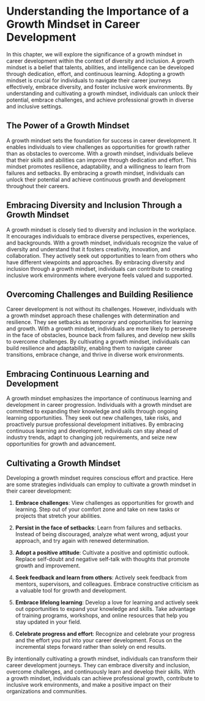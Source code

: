 # Understanding the Importance of a Growth Mindset in Career Development

In this chapter, we will explore the significance of a growth mindset in career development within the context of diversity and inclusion. A growth mindset is a belief that talents, abilities, and intelligence can be developed through dedication, effort, and continuous learning. Adopting a growth mindset is crucial for individuals to navigate their career journeys effectively, embrace diversity, and foster inclusive work environments. By understanding and cultivating a growth mindset, individuals can unlock their potential, embrace challenges, and achieve professional growth in diverse and inclusive settings.

## The Power of a Growth Mindset

A growth mindset sets the foundation for success in career development. It enables individuals to view challenges as opportunities for growth rather than as obstacles to overcome. With a growth mindset, individuals believe that their skills and abilities can improve through dedication and effort. This mindset promotes resilience, adaptability, and a willingness to learn from failures and setbacks. By embracing a growth mindset, individuals can unlock their potential and achieve continuous growth and development throughout their careers.

## Embracing Diversity and Inclusion Through a Growth Mindset

A growth mindset is closely tied to diversity and inclusion in the workplace. It encourages individuals to embrace diverse perspectives, experiences, and backgrounds. With a growth mindset, individuals recognize the value of diversity and understand that it fosters creativity, innovation, and collaboration. They actively seek out opportunities to learn from others who have different viewpoints and approaches. By embracing diversity and inclusion through a growth mindset, individuals can contribute to creating inclusive work environments where everyone feels valued and supported.

## Overcoming Challenges and Building Resilience

Career development is not without its challenges. However, individuals with a growth mindset approach these challenges with determination and resilience. They see setbacks as temporary and opportunities for learning and growth. With a growth mindset, individuals are more likely to persevere in the face of obstacles, bounce back from failures, and develop new skills to overcome challenges. By cultivating a growth mindset, individuals can build resilience and adaptability, enabling them to navigate career transitions, embrace change, and thrive in diverse work environments.

## Embracing Continuous Learning and Development

A growth mindset emphasizes the importance of continuous learning and development in career progression. Individuals with a growth mindset are committed to expanding their knowledge and skills through ongoing learning opportunities. They seek out new challenges, take risks, and proactively pursue professional development initiatives. By embracing continuous learning and development, individuals can stay ahead of industry trends, adapt to changing job requirements, and seize new opportunities for growth and advancement.

## Cultivating a Growth Mindset

Developing a growth mindset requires conscious effort and practice. Here are some strategies individuals can employ to cultivate a growth mindset in their career development:

1. **Embrace challenges**: View challenges as opportunities for growth and learning. Step out of your comfort zone and take on new tasks or projects that stretch your abilities.
    
2. **Persist in the face of setbacks**: Learn from failures and setbacks. Instead of being discouraged, analyze what went wrong, adjust your approach, and try again with renewed determination.
    
3. **Adopt a positive attitude**: Cultivate a positive and optimistic outlook. Replace self-doubt and negative self-talk with thoughts that promote growth and improvement.
    
4. **Seek feedback and learn from others**: Actively seek feedback from mentors, supervisors, and colleagues. Embrace constructive criticism as a valuable tool for growth and development.
    
5. **Embrace lifelong learning**: Develop a love for learning and actively seek out opportunities to expand your knowledge and skills. Take advantage of training programs, workshops, and online resources that help you stay updated in your field.
    
6. **Celebrate progress and effort**: Recognize and celebrate your progress and the effort you put into your career development. Focus on the incremental steps forward rather than solely on end results.
    

By intentionally cultivating a growth mindset, individuals can transform their career development journeys. They can embrace diversity and inclusion, overcome challenges, and continuously learn and develop their skills. With a growth mindset, individuals can achieve professional growth, contribute to inclusive work environments, and make a positive impact on their organizations and communities.
